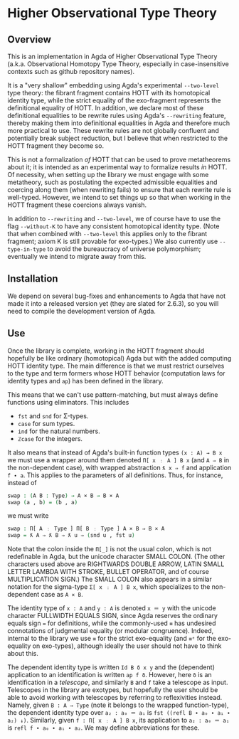 # Higher Observational Type Theory

## Overview

This is an implementation in Agda of Higher Observational Type Theory (a.k.a. Observational Homotopy Type Theory, especially in case-insensitive contexts such as github repository names).

It is a "very shallow" embedding using Agda's experimental `--two-level` type theory: the fibrant fragment contains HOTT with its homotopical identity type, while the strict equality of the exo-fragment represents the definitional equality of HOTT.  In addition, we declare most of these definitional equalities to be rewrite rules using Agda's `--rewriting` feature, thereby making them into definitional equalities in Agda and therefore much more practical to use.  These rewrite rules are not globally confluent and potentially break subject reduction, but I believe that when restricted to the HOTT fragment they become so.

This is not a formalization *of* HOTT that can be used to prove metatheorems about it; it is intended as an experimental way to formalize results *in* HOTT.  Of necessity, when setting up the library we must engage with some metatheory, such as postulating the expected admissible equalities and coercing along them (when rewriting fails) to ensure that each rewrite rule is well-typed.  However, we intend to set things up so that when working in the HOTT fragment these coercions always vanish.

In addition to `--rewriting` and `--two-level`, we of course have to use the flag `--without-K` to have any consistent homotopical identity type.  (Note that when combined with `--two-level` this applies only to the fibrant fragment; axiom K is still provable for exo-types.)  We also currently use `--type-in-type` to avoid the bureaucracy of universe polymorphism; eventually we intend to migrate away from this.

## Installation

We depend on several bug-fixes and enhancements to Agda that have not made it into a released version yet (they are slated for 2.6.3), so you will need to compile the development version of Agda.

## Use

Once the library is complete, working in the HOTT fragment should hopefully be like ordinary (homotopical) Agda but with the added computing HOTT identity type.  The main difference is that we must restrict ourselves to the type and term formers whose HOTT behavior (computation laws for identity types and `ap`) has been defined in the library.

This means that we can't use pattern-matching, but must always define functions using eliminators.  This includes

- `fst` and `snd` for Σ-types.
- `case` for sum types.
- `ind` for the natural numbers.
- `ℤcase` for the integers.

It also means that instead of Agda's built-in function types `(x : A) → B x` we must use a wrapper around them denoted `Π[ x ﹕ A ] B x` (and `A ⇒ B` in the non-dependent case), with wrapped abstraction `ƛ x ⇒ f` and application `f ∙ a`.  This applies to the parameters of all definitions.  Thus, for instance, instead of

```agda
swap : (A B : Type) → A × B → B × A
swap (a , b) = (b , a)
```
we must write
```agda
swap : Π[ A ﹕ Type ] Π[ B ﹕ Type ] A × B ⇒ B × A
swap = ƛ A ⇒ ƛ B ⇒ ƛ u ⇒ (snd u , fst u)
```
Note that the colon inside the `Π[_]` is not the usual colon, which is not redefinable in Agda, but the unicode character SMALL COLON.  (The other characters used above are RIGHTWARDS DOUBLE ARROW, LATIN SMALL LETTER LAMBDA WITH STROKE, BULLET OPERATOR, and of course MULTIPLICATION SIGN.)  The SMALL COLON also appears in a similar notation for the sigma-type `Σ[ x ﹕ A ] B x`, which specializes to the non-dependent case as `A × B`.

The identity type of `x : A` and `y : A` is denoted `x ＝ y` with the unicode character FULLWIDTH EQUALS SIGN, since Agda reserves the ordinary equals sign `=` for definitions, while the commonly-used `≡` has undesired connotations of judgmental equality (or modular congruence).  Indeed, internal to the library we use `≡` for the strict exo-equality (and `≡ᵉ` for the exo-equality on exo-types), although ideally the user should not have to think about this.

The dependent identity type is written `Id B δ x y` and the (dependent) application to an identification is written `ap f δ`.  However, here `δ` is an identification in a *telescope*, and similarly `B` and `f` take a telescope as input.  Telescopes in the library are exotypes, but hopefully the user should be able to avoid working with telescopes by referring to reflexivities instead.  Namely, given `B : A ⇒ Type` (note it belongs to the wrapped function-type), the dependent identity type over `a₂ : a₀ ＝ a₁` is `fst ((refl B ∙ a₀ ∙ a₁ ∙ a₂) ↓)`.  Similarly, given `f : Π[ x ﹕ A ] B x`, its application to `a₂ : a₀ ＝ a₁` is `refl f ∙ a₀ ∙ a₁ ∙ a₂`.  We may define abbreviations for these.
